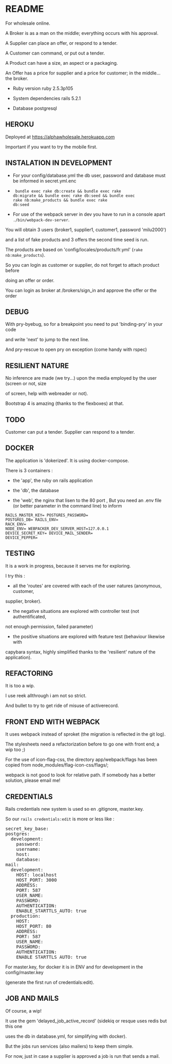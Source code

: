 # README

For wholesale online.

A Broker is as a man on the middle; everything occurs with his approval.

A Supplier can place an offer, or respond to a tender.

A Customer can command, or put out a tender.

A Product can have a size, an aspect or a packaging.

An Offer has a price for supplier and a price for customer; in the middle... the broker.

* Ruby version
ruby 2.5.3p105

* System dependencies
rails 5.2.1

* Database
postgresql

## HEROKU

Deployed at https://alphawholesale.herokuapp.com

Important if you want to try the mobile first.

## INSTALATION IN DEVELOPMENT

* For your config/database.yml the db user, password and database must be informed in secret.yml.enc

* <code> bundle exec rake db:create &&  bundle exec rake db:migrate && bundle exec rake db:seed &&  bundle exec rake nb:make_products && bundle exec rake db:seed</code>

* For use of the webpack server in dev you have to run in a console apart <code>./bin/webpack-dev-server</code>.

You will obtain 3 users (broker1, supplier1, customer1, password 'milu2000')

and a list of fake products and 3 offers the second time seed is run.

The products are based on 'config/locales/products/fr.yml' (<code>rake nb:make_products</code>).

So you can login as customer or supplier, do not forget to attach product before

doing an offer or order.

You can login as broker at /brokers/sign_in and approve the offer or the order

## DEBUG

With pry-byebug, so for a breakpoint you need to put 'binding-pry' in your code

and write 'next' to jump to the next line.

And pry-rescue to open pry on exception (come handy with rspec)

## RESILIENT NATURE

No inference are made (we try...) upon the media employed by the user (screen or not, size

of screen, help with webreader or not).

Bootstrap 4 is amazing (thanks to the flexboxes) at that.

## TODO

Customer can put a tender. Supplier can respond to a tender.

## DOCKER

The application is 'dokerized'. It is using docker-compose.

There is 3 containers :

* the 'app', the ruby on rails application

* the 'db', the database

* the 'web', the nginx that lisen to the 80 port
,
But you need an .env file (or better parameter in the command line) to inform

<code>RAILS_MASTER_KEY=<long-hash>
POSTGRES_PASSWORD=<string>
POSTGRES_DB=<string>
RAILS_ENV=<development or production>
RACK_ENV=<development or production>
NODE_ENV=<development or production>
WEBPACKER_DEV_SERVER_HOST=127.0.0.1
DEVICE_SECRET_KEY=<very long hash>
DEVICE_MAIL_SENDER=<the mail sender>
DEVICE_PEPPER=<very long hash>
</code>

## TESTING

It is a work in progress, because it serves me for exploring.

I try this :

* all the 'routes' are covered with each of the user natures (anonymous, customer,

supplier, broker).

* the negative situations are explored with controller test (not authentificated,

not enough permission, failed parameter)

* the positive situations are explored with feature test (behaviour likewise with

capybara syntax, highly simplified thanks to the 'resilient' nature of the application).

## REFACTORING

It is too a wip.

I use reek allthrough i am not so strict.

And bullet to try to get ride of misuse of activerecord.

## FRONT END WITH WEBPACK

It uses webpack instead of sproket (the migration is reflected in the git log).

The stylesheets need a refactorization before to go one with front end; a wip too ;)

For the use of icon-flag-css, the directory app/webpack/flags has been copied from node_modules/flag-icon-css/flags/;

webpack is not good to look for relative path. If somebody has a better solution, please email me!

## CREDENTIALS

Rails credentials new system is used so en .gitignore, master.key.

So our <code>rails credentials:edit</code> is more or less like :
<pre>
secret_key_base: <long hash>
postgres:
  development:
    password: <string>
    username: <string>
    host: <string>
    database: <string>
mail:
  development:
    HOST: localhost
    HOST_PORT: 3000
    ADDRESS: <string>
    PORT: 587
    USER_NAME: <string>
    PASSWORD: <string>
    AUTHENTICATION: <string>
    ENABLE_STARTTLS_AUTO: true
  production:
    HOST: <string>
    HOST_PORT: 80
    ADDRESS: <string>
    PORT: 587
    USER_NAME: <string>
    PASSWORD: <string>
    AUTHENTICATION: <string>
    ENABLE_STARTTLS_AUTO: true
</pre>
For master.key, for docker it is in ENV and for development in the config/master.key

(generate the first run of credentials:edit).

## JOB AND MAILS

Of course, a wip!

It use the gem 'delayed_job_active_record' (sidekiq or resque uses redis but this one

uses the db in database.yml, for simplifying with docker).

But the jobs run services (also mailers) to keep them simple.

For now, just in case a supplier is approved a job is run that sends a mail.
